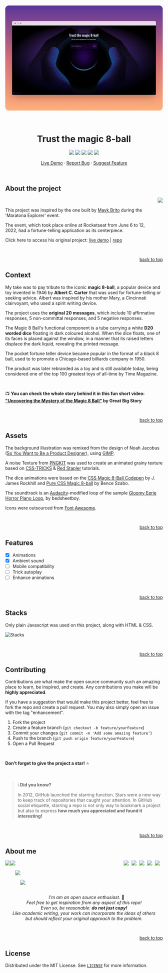 <p align="center">
  <a href="[https://github.com/othneildrew/Best-README-Template](https://bpires.github.io/magic-8-ball/)" target="_blank"><img src="./assets/img/demo.png" /></a>
</p>
<br>

<h1 align="center">
Trust the magic 8-ball
</h1>

<p align="center">
<img src="https://img.shields.io/badge/PRs-welcome-5c0bcd.svg"/>
<img src="https://img.shields.io/github/license/bpires/magic-8-ball?color=5c0bcd"/>
<img src="https://img.shields.io/github/repo-size/bpires/magic-8-ball?color=5c0bcd"/>
<img src="https://img.shields.io/github/last-commit/bpires/magic-8-ball?color=5c0bcd"/>
<img src="https://img.shields.io/github/languages/count/bpires/magic-8-ball?color=5c0bcd"/>
</p>

<p align="center">
<a href="https://bpires.github.io/magic-8-ball/" target="_blank">Live Demo</a>
·
<a href="https://github.com/bpires/magic-8-ball/issues" target="_blank">Report Bug</a>
·
<a href="https://github.com/bpires/magic-8-ball/issues" target="_blank">Suggest Feature</a>
</p>



<br>

## About the project

<div><img align="right" height="125em" src="https://user-images.githubusercontent.com/86871991/173279082-c13966f1-3bb3-4b92-aa44-1e40599f2b67.png">
<br>

<p align="left">
    This project was inspired by the one built by <a href="https://github.com/maykbrito" target="_blank">Mayk Brito</a> during the 'Maratona Explorer' event.
</p>
  <p align="left">
   The event, which took place online at Rocketseat from June 6 to 12, 2022, had a fortune-telling application as its centerpiece.
</p>
<p  align="left">Click here to access his original project: <a href="https://maykrbrito.github.io/maratona-explorer-1" target="_blank">live demo</a> | <a href="https://github.com/maykrbrito/maratona-explorer-1" target="_blank">repo</a>
</p>


<br>
<p align="right"><a href="#top">back to top</a></p>  
  

## Context 

My take was to pay tribute to the iconic **magic 8-ball**, a popular device and toy invented in 1946 by **Albert C. Carter** that was used for fortune-telling or seeking advice. Albert was inspired by his mother Mary, a Cincinnati clairvoyant, who used a spirit writing device.
  
The project uses the **original 20 messages**, which include 10 affirmative responses, 5 non-committal responses, and 5 negative responses.

The Magic 8 Ball's functional component is a tube carrying a white **D20 worded dice** floating in dark coloured alcohol. When the dice floats, one of its faces is placed against the window, in a manner that its raised letters displace the dark liquid, revealing the printed message.

The pocket fortune teller device became popular in the format of a black 8 ball, used to to promote a Chicago-based billiards company in 1950. 
  
The product was later rebranded as a toy and is still available today, being considered one of the top 100 greatest toys of all-time by Time Magazine.

<br>

📺 **You can check the whole story behind it in this fun short video: ["Uncovering the Mystery of the Magic 8 Ball"](https://www.youtube.com/watch?v=vZRrg6Nl-1E) by Great Big Story**

<br>
<p align="right"><a href="#top">back to top</a></p>  

## Assets

The background illustration was remixed from the design of Noah Jacobus ([So You Want to Be a Product Designer](https://dribbble.com/shots/5446009-So-You-Want-to-Be-a-Product-Designer/attachments/1187731?mode=media)), using [GIMP](https://www.gimp.org/).
  
A noise Texture from [PNGKIT](https://www.pngkit.com/downpic/u2w7r5u2t4e6y3a9_24-jun-2015-noise-texture-png-transparent/) was used to create an animated grainy texture based on [CSS-TRICKS](https://css-tricks.com/snippets/css/animated-grainy-texture/) & [Red Stapler](https://redstapler.co/css-film-grain-effect/) tutorials.

The dice animations were based on the [CSS Magic 8-Ball Codepen](https://codepen.io/rockhill/pen/vYdawJ) by J. James Rockhill and [Pure CSS Magic 8-ball](https://codepen.io/finnhvman/pen/wrLPJz) by Bence Szabo.

The soundtrack is an [Audacity](https://www.audacityteam.org/)-modified loop of the sample [Gloomy Eerie Horror Piano Loop](https://samplefocus.com/samples/gloomy-eerie-horror-piano-loop), by bedsheetboy.

Icons were outsourced from [Font Awesome](https://fontawesome.com/).

<br>
<p align="right"><a href="#top">back to top</a></p>  
  
## Features
* [x] Animations
* [x] Ambient sound
* [ ] Mobile compatibility  
* [ ] Trick autoplay
* [ ] Enhance animations 
  
<br>
<p align="right"><a href="#top">back to top</a></p>  
  
## Stacks

Only plain Javascript was used on this project, along with HTML & CSS.  
  
![Stacks](https://skillicons.dev/icons?i=html,css,js&theme=light)

<br>
<p align="right"><a href="#top">back to top</a></p>  
  
## Contributing

Contributions are what make the open source community such an amazing place to learn, be inspired, and create. Any contributions you make will be **highly appreciated**.

If you have a suggestion that would make this project better, feel free to fork the repo and create a pull request. You may also simply open an issue with the tag "enhancement".

1. Fork the project
2. Create a feature branch (`git checkout -b feature/yourFeature`)
3. Commit your changes (`git commit -m 'Add some amazing feature'`)
4. Push to the branch (`git push origin feature/yourFeature`)
5. Open a Pull Request

<br>

**Don't forget to give the project a star!** ⭐   

<br> 
 
> ℹ️ **Did you know?**
> 
> In 2012, GitHub launched the starring function.
> Stars were a new way to keep track of repositories that caught your attention.
> In GitHub social etiquette, starring a repo is not only way to bookmark a project but also to express **how much you appreciated and found it interesting!**

<br>
<p align="right"><a href="#top">back to top</a></p>  

  
## About me

<div>
<a href="https://discord.com/users/690807885617430558" target="_blank"><img align="right" width="25px" src="https://raw.githubusercontent.com/danielcranney/readme-generator/main/public/icons/socials/discord.svg" />
<a href="https://www.polywork.com/rafaelbpires" target="_blank"><img align="right" width="25px" src="https://github.com/danielcranney/profileme-dev/blob/main/public/icons/socials/polywork.svg" />
<a href="https://bpires.hashnode.dev/" target="_blank"><img align="right" width="25px" src="https://raw.githubusercontent.com/danielcranney/readme-generator/main/public/icons/socials/hashnode.svg" />    
<a href="https://www.twitter.com/rafaelbpires" target="_blank"><img align="right" width="25px" src="https://raw.githubusercontent.com/danielcranney/readme-generator/main/public/icons/socials/twitter.svg" />
<a href="https://www.linkedin.com/in/rafaelbpires" target="_blank"><img align="right" width="25px" src="https://raw.githubusercontent.com/danielcranney/readme-generator/main/public/icons/socials/linkedin.svg" />
      
</div>

<div display="inline-block">
  
<a href="https://www.linkedin.com/in/rafaelbpires" target="_blank"><img align="left" height="115em" src="https://user-images.githubusercontent.com/86871991/172057152-983b5c18-7082-4d54-9075-356208b9bc65.png"></a>

</div>  
<div display="inline-block">

<img align="left" height="35em" src="https://forthebadge.com/images/badges/powered-by-coffee.svg"> <br/>
>  
<img align="left" height="35em" src="https://forthebadge.com/images/badges/built-with-love.svg"> <br/>
>
<a href="https://www.linkedin.com/in/rafaelbpires" target="_blank"><img align="left" height="35em" src="https://user-images.githubusercontent.com/86871991/172058253-ca542177-e0a4-4db0-8ac8-017f6e12b268.png"></a><br/>

</div>  

##
  
<div align="center"  display="inline-block">

<i> I'm am an open source enthusiast.</i> 🌱
<br/><i>Feel free to get inspiration from any aspect of this repo! 
  <br/>Even so, be reasonable: <strong>do not just copy!</strong>
<br/>Like academic writing, your work can incorporate the ideas of others 
<br>but should reflect your original approach to the problem.</i>

</div>
  
<br>
<p align="right"><a href="#top">back to top</a></p>  
    
## License

Distributed under the MIT License. See [`LICENSE`](https://github.com/bpires/magic-8-ball/blob/main/LICENSE) for more information.

<br>
